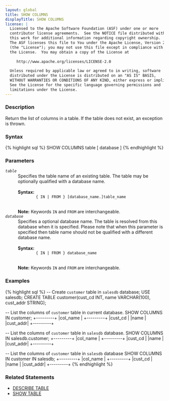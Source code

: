 ```yaml
---
layout: global
title: SHOW COLUMNS
displayTitle: SHOW COLUMNS
license: |
  Licensed to the Apache Software Foundation (ASF) under one or more
  contributor license agreements.  See the NOTICE file distributed with
  this work for additional information regarding copyright ownership.
  The ASF licenses this file to You under the Apache License, Version 2.0
  (the "License"); you may not use this file except in compliance with
  the License.  You may obtain a copy of the License at
 
     http://www.apache.org/licenses/LICENSE-2.0
 
  Unless required by applicable law or agreed to in writing, software
  distributed under the License is distributed on an "AS IS" BASIS,
  WITHOUT WARRANTIES OR CONDITIONS OF ANY KIND, either express or implied.
  See the License for the specific language governing permissions and
  limitations under the License.
---
```

### Description
Return the list of columns in a table. If the table does not exist, an exception is thrown.

### Syntax
{% highlight sql %}
SHOW COLUMNS table [ database ]
{% endhighlight %}

### Parameters
<dl>
  <dt><code><em>table</em></code></dt>
  <dd>
    Specifies the table name of an existing table. The table may be optionally qualified
    with a database name.<br><br>
    <b>Syntax:</b>
      <code>
        { IN | FROM } [database_name.]table_name
      </code><br><br>
    <b>Note:</b>
    Keywords <code>IN</code> and <code>FROM</code> are interchangeable.
  </dd>
  <dt><code><em>database</em></code></dt>
  <dd>
    Specifies a optional database name. The table is resolved from this database when it
    is specified. Please note that when this parameter is specified then table
    name should not be qualified with a different database name. <br><br>
    <b>Syntax:</b>
      <code>
        { IN | FROM } database_name
      </code><br><br>
    <b>Note:</b>
    Keywords <code>IN</code> and <code>FROM</code> are interchangeable.
  </dd>
</dl>

### Examples
{% highlight sql %}
-- Create `customer` table in `salesdb` database;
USE salesdb;
CREATE TABLE customer(cust_cd INT,
  name VARCHAR(100),
  cust_addr STRING);

-- List the columns of `customer` table in current database.
SHOW COLUMNS IN customer;
  +---------+
  |col_name |
  +---------+
  |cust_cd  |
  |name     |
  |cust_addr|
  +---------+

-- List the columns of `customer` table in `salesdb` database.
SHOW COLUMNS IN salesdb.customer;
  +---------+
  |col_name |
  +---------+
  |cust_cd  |
  |name     |
  |cust_addr|
  +---------+

-- List the columns of `customer` table in `salesdb` database
SHOW COLUMNS IN customer IN salesdb;
  +---------+
  |col_name |
  +---------+
  |cust_cd  |
  |name     |
  |cust_addr|
  +---------+
{% endhighlight %}

### Related Statements
- [DESCRIBE TABLE](sql-ref-syntax-aux-describe-table.html)
- [SHOW TABLE](sql-ref-syntax-aux-show-table.html)
